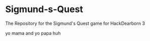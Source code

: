 # Sigmund-s-Quest
The Repository for the Sigmund's Quest game for HackDearborn 3

yo mama and yo papa
huh
